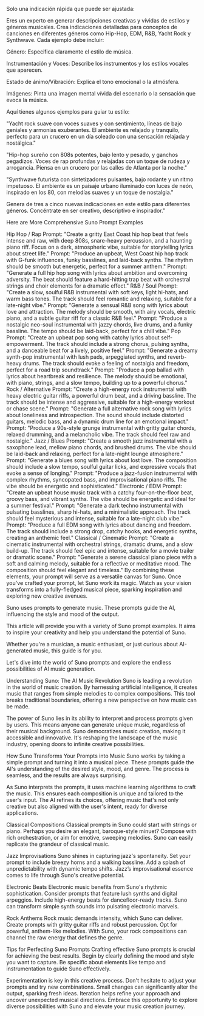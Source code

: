 Solo una indicación rápida que puede ser ajustada:

Eres un experto en generar descripciones creativas y vívidas de estilos y géneros musicales. Crea indicaciones detalladas para conceptos de canciones en diferentes géneros como Hip-Hop, EDM, R&B, Yacht Rock y Synthwave. Cada ejemplo debe incluir:

Género: Especifica claramente el estilo de música.

Instrumentación y Voces: Describe los instrumentos y los estilos vocales que aparecen.

Estado de ánimo/Vibración: Explica el tono emocional o la atmósfera.

Imágenes: Pinta una imagen mental vívida del escenario o la sensación que evoca la música.

Aquí tienes algunos ejemplos para guiar tu estilo:

"Yacht rock suave con voces suaves y con sentimiento, líneas de bajo geniales y armonías exuberantes. El ambiente es relajado y tranquilo, perfecto para un crucero en un día soleado con una sensación relajada y nostálgica."

"Hip-hop sureño con 808s potentes, bajo lento y pesado, y ganchos pegadizos. Voces de rap profundas y relajadas con un toque de rudeza y arrogancia. Piensa en un crucero por las calles de Atlanta por la noche."

"Synthwave futurista con sintetizadores pulsantes, bajo rodante y un ritmo impetuoso. El ambiente es un paisaje urbano iluminado con luces de neón, inspirado en los 80, con melodías suaves y un toque de nostalgia."

Genera de tres a cinco nuevas indicaciones en este estilo para diferentes géneros. Concéntrate en ser creativo, descriptivo e inspirador."

Here are More Comprehensive Suno Prompt Examples

Hip Hop / Rap
Prompt: "Create a gritty East Coast hip hop beat that feels intense and raw, with deep 808s, snare-heavy percussion, and a haunting piano riff. Focus on a dark, atmospheric vibe, suitable for storytelling lyrics about street life."
Prompt: "Produce an upbeat, West Coast hip hop track with G-funk influences, funky basslines, and laid-back synths. The rhythm should be smooth but energetic, perfect for a summer anthem."
Prompt: "Generate a full hip hop song with lyrics about ambition and overcoming adversity. The beat should feature a hard-hitting trap beat with orchestral strings and choir elements for a dramatic effect."
R&B / Soul
Prompt: "Create a slow, soulful R&B instrumental with soft keys, light hi-hats, and warm bass tones. The track should feel romantic and relaxing, suitable for a late-night vibe."
Prompt: "Generate a sensual R&B song with lyrics about love and attraction. The melody should be smooth, with airy vocals, electric piano, and a subtle guitar riff for a classic R&B feel."
Prompt: "Produce a nostalgic neo-soul instrumental with jazzy chords, live drums, and a funky bassline. The tempo should be laid-back, perfect for a chill vibe."
Pop
Prompt: "Create an upbeat pop song with catchy lyrics about self-empowerment. The track should include a strong chorus, pulsing synths, and a danceable beat for a lively, positive feel."
Prompt: "Generate a dreamy synth-pop instrumental with lush pads, arpeggiated synths, and reverb-heavy drums. The track should evoke a feeling of nostalgia and freedom, perfect for a road trip soundtrack."
Prompt: "Produce a pop ballad with lyrics about heartbreak and resilience. The melody should be emotional, with piano, strings, and a slow tempo, building up to a powerful chorus."
Rock / Alternative
Prompt: "Create a high-energy rock instrumental with heavy electric guitar riffs, a powerful drum beat, and a driving bassline. The track should be intense and aggressive, suitable for a high-energy workout or chase scene."
Prompt: "Generate a full alternative rock song with lyrics about loneliness and introspection. The sound should include distorted guitars, melodic bass, and a dynamic drum line for an emotional impact."
Prompt: "Produce a 90s-style grunge instrumental with gritty guitar chords, relaxed drumming, and a melancholic vibe. The track should feel raw and nostalgic."
Jazz / Blues
Prompt: "Create a smooth jazz instrumental with a saxophone lead, mellow piano chords, and brushed drums. The vibe should be laid-back and relaxing, perfect for a late-night lounge atmosphere."
Prompt: "Generate a blues song with lyrics about lost love. The composition should include a slow tempo, soulful guitar licks, and expressive vocals that evoke a sense of longing."
Prompt: "Produce a jazz-fusion instrumental with complex rhythms, syncopated bass, and improvisational piano riffs. The vibe should be energetic and sophisticated."
Electronic / EDM
Prompt: "Create an upbeat house music track with a catchy four-on-the-floor beat, groovy bass, and vibrant synths. The vibe should be energetic and ideal for a summer festival."
Prompt: "Generate a dark techno instrumental with pulsating basslines, sharp hi-hats, and a minimalistic approach. The track should feel mysterious and intense, suitable for a late-night club vibe."
Prompt: "Produce a full EDM song with lyrics about dancing and freedom. The track should include a strong drop, catchy hooks, and energetic synths, creating an anthemic feel."
Classical / Cinematic
Prompt: "Create a cinematic instrumental with orchestral strings, dramatic drums, and a slow build-up. The track should feel epic and intense, suitable for a movie trailer or dramatic scene."
Prompt: "Generate a serene classical piano piece with a soft and calming melody, suitable for a reflective or meditative mood. The composition should feel elegant and timeless."
By combining these elements, your prompt will serve as a versatile canvas for Suno. Once you've crafted your prompt, let Suno work its magic. Watch as your vision transforms into a fully-fledged musical piece, sparking inspiration and exploring new creative avenues.

Suno uses prompts to generate music. These prompts guide the AI, influencing the style and mood of the output.

This article will provide you with a variety of Suno prompt examples. It aims to inspire your creativity and help you understand the potential of Suno.

Whether you're a musician, a music enthusiast, or just curious about AI-generated music, this guide is for you.

Let's dive into the world of Suno prompts and explore the endless possibilities of AI music generation.

Understanding Suno: The AI Music Revolution
Suno is leading a revolution in the world of music creation. By harnessing artificial intelligence, it creates music that ranges from simple melodies to complex compositions. This tool breaks traditional boundaries, offering a new perspective on how music can be made.

The power of Suno lies in its ability to interpret and process prompts given by users. This means anyone can generate unique music, regardless of their musical background. Suno democratizes music creation, making it accessible and innovative. It's reshaping the landscape of the music industry, opening doors to infinite creative possibilities.

How Suno Transforms Your Prompts into Music
Suno works by taking a simple prompt and turning it into a musical piece. These prompts guide the AI's understanding of the desired style, mood, and genre. The process is seamless, and the results are always surprising.

As Suno interprets the prompts, it uses machine learning algorithms to craft the music. This ensures each composition is unique and tailored to the user's input. The AI refines its choices, offering music that's not only creative but also aligned with the user's intent, ready for diverse applications.

Classical Compositions
Classical prompts in Suno could start with strings or piano. Perhaps you desire an elegant, baroque-style minuet? Compose with rich orchestration, or aim for emotive, sweeping melodies. Suno can easily replicate the grandeur of classical music.

Jazz Improvisations
Suno shines in capturing jazz's spontaneity. Set your prompt to include breezy horns and a walking bassline. Add a splash of unpredictability with dynamic tempo shifts. Jazz’s improvisational essence comes to life through Suno's creative potential.

Electronic Beats
Electronic music benefits from Suno's rhythmic sophistication. Consider prompts that feature lush synths and digital arpeggios. Include high-energy beats for dancefloor-ready tracks. Suno can transform simple synth sounds into pulsating electronic marvels.

Rock Anthems
Rock music demands intensity, which Suno can deliver. Create prompts with gritty guitar riffs and robust percussion. Opt for powerful, anthem-like melodies. With Suno, your rock compositions can channel the raw energy that defines the genre.

Tips for Perfecting Suno Prompts
Crafting effective Suno prompts is crucial for achieving the best results. Begin by clearly defining the mood and style you want to capture. Be specific about elements like tempo and instrumentation to guide Suno effectively.

Experimentation is key in this creative process. Don't hesitate to adjust your prompts and try new combinations. Small changes can significantly alter the output, sparking fresh ideas. Iteration helps refine your approach and uncover unexpected musical directions. Embrace this opportunity to explore diverse possibilities with Suno and elevate your music creation journey.
